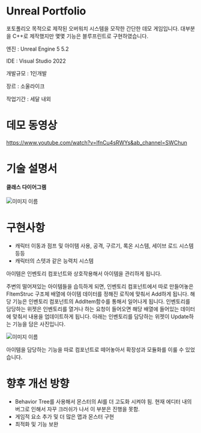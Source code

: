 # Unreal Portfolio

포토폴리오 목적으로 제작된 오버워치 시스템을 모작한 간단한 데모 게임입니다. 대부분을 C++로 제작했지만 몇몇 기능은 블루프린트로 구현하였습니다.

엔진 : Unreal Engine 5 5.2

IDE : Visual Studio 2022

개발규모 : 1인개발

장르 : 소울라이크

작업기간 : 세달 내외

# 데모 동영상
<https://www.youtube.com/watch?v=lfnCu4sRWYs&ab_channel=SWChun>

# 기술 설명서
#### 클래스 다이어그램
![이미지 이름](https://github.com/MochiChun/UnrealProject/blob/main/New.drawio%20(1).png?raw=true)


# 구현사항
- 캐릭터 이동과 점프 및 아이템 사용, 공격, 구르기, 록온 시스템, 세이브 로드 시스템 등등
- 캐릭터의 스텟과 같은 능력치 시스템

아이템은 인벤토리 컴포넌트와 상호작용해서 아이템을 관리하게 됩니다. 

주변의 떨어져있는 아이템들을 습득하게 되면, 인벤토리 컴포넌트에서 따로 만들어놓은 FItemStruc 구조체 배열에 아이템 데이터를 정해진 로직에 맞춰서 Add하게 됩니다. 해당 기능은 인벤토리 컴포넌트의 AddItem함수를 통해서 일어나게 됩니다.
인벤토리를 담당하는 위젯은 인벤토리를 열거나 하는 요청이 들어오면 해당 배열에 들어있는 데이터에 맞춰서 내용을 업데이트하게 됩니다. 아래는 인벤토리를 담당하는 위젯이 Update하는 기능을 담은 사진입니다.

![이미지 이름](https://github.com/MochiChun/UnrealProject/blob/main/%EC%9D%B8%EB%B2%A4%ED%86%A0%EB%A6%AC%20%EC%97%85%EB%8D%B0%EC%9D%B4%ED%8A%B8.png)

아이템을 담당하는 기능을 따로 컴포넌트로 떼어놓아서 확장성과 모듈화를 이룰 수 있었습니다.

# 향후 개선 방향
- Behavior Tree를 사용해서 몬스터의 AI를 더 고도화 시켜야 됨. 현재 에디터 내의 버그로 인해서 자꾸 크러쉬가 나서 이 부분은 진행을 못함.
- 게임적 요소 추가 및 더 많은 맵과 몬스터 구현
- 최적화 및 기능 보완
